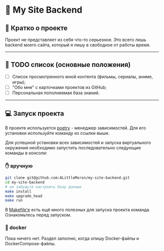 # 📁 My Site Backend

## 📖 Кратко о проекте

Проект не представляет из себя что-то серьезное. Это всего лишь backend моего сайта, который я
пишу в свободное от работы время.

---

## 🧾 TODO список (основные положения)

- [ ] Список просмотренного мной контента (фильмы, сериалы, аниме, игры);
- [ ] "Обо мне" с карточками проектов из GitHub;
- [ ] Персональная пополняемая база знаний.

---

## 💻 Запуск проекта

В проекте используется [poetry](https://python-poetry.org/docs/#installation) -
менеджер зависимостей. Для его установки используйте команду из ссылки выше.

Для успешной установки всех зависимостей и запуска виртуального окружения
необходимо запустить последовательно следующие команды в консоли:

### ✋ вручную

```bash
git clone git@github.com:ALittleMoron/my-site-backend.git
cd my-site-backend
# не забудьте настроить базу данных
make install
make upgrade_head
make run
```

В [Makefile'е](../Makefile) есть ещё много полезных для запуска проекта команда. Ознакомьтесь перед
запуском.

### 🐳 docker

Пока ничего нет. Раздел заполню, когда опишу Docker-файлы и DockerCompose-файлы.
